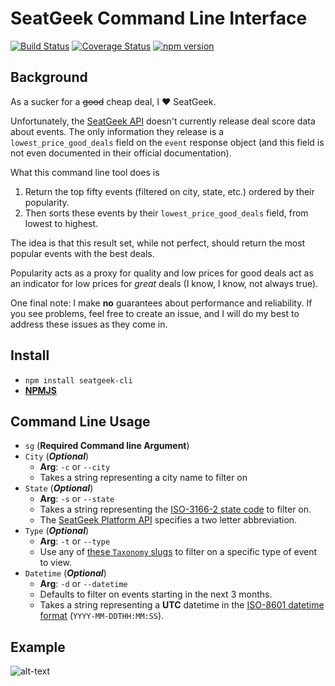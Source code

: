 # SeatGeek Command Line Interface
[![Build Status](https://travis-ci.org/jaebradley/seatgeek-cli.svg?branch=add-other-options)](https://travis-ci.org/jaebradley/seatgeek-cli)
[![Coverage Status](https://coveralls.io/repos/github/jaebradley/seatgeek-cli/badge.svg?branch=master)](https://coveralls.io/github/jaebradley/seatgeek-cli?branch=master)
[![npm version](https://badge.fury.io/js/seatgeek-cli.svg)](https://badge.fury.io/js/seatgeek-cli)

## Background
As a sucker for a ~~good~~ cheap deal, I ♥️ SeatGeek. 

Unfortunately, the [SeatGeek API](http://platform.seatgeek.com/) doesn't currently release deal score data about events. The only information they release is a `lowest_price_good_deals` field on the `event` response object (and this field is not even documented in their official documentation).

What this command line tool does is 

1. Return the top fifty events (filtered on city, state, etc.) ordered by their popularity.
2. Then sorts these events by their `lowest_price_good_deals` field, from lowest to highest.

The idea is that this result set, while not perfect, should return the most popular events with the best deals.

Popularity acts as a proxy for quality and low prices for good deals act as an indicator for low prices for _great_ deals (I know, I know, not always true).

One final note: I make __no__ guarantees about performance and reliability. If you see problems, feel free to create an issue, and I will do my best to address these issues as they come in.

## Install
* `npm install seatgeek-cli`
* [**NPMJS**](https://www.npmjs.com/package/seatgeek-cli)

## Command Line Usage
* `sg` (**Required Command line Argument**)
* `City` (**_Optional_**)
  * **Arg**: `-c` or `--city`
  * Takes a string representing a city name to filter on
* `State` (**_Optional_**)
  * **Arg**: `-s` or `--state`
  * Takes a string representing the [ISO-3166-2 state code](https://en.wikipedia.org/wiki/ISO_3166-2:US) to filter on.
  * The [SeatGeek Platform API](http://platform.seatgeek.com/) specifies a two letter abbreviation.
* `Type` (**_Optional_**)
  * **Arg**: `-t` or `--type`
  *  Use any of [these `Taxonomy` slugs](https://github.com/jaebradley/seatgeek-client/blob/master/src/data/Taxonomy.js) to filter on a specific type of event to view.
* `Datetime` (**_Optional_**)
  * **Arg**: `-d` or `--datetime`
  * Defaults to filter on events starting in the next 3 months.
  * Takes a string representing a __UTC__ datetime in the [ISO-8601 datetime format](https://en.wikipedia.org/wiki/ISO_8601) (`YYYY-MM-DDTHH:MM:SS`).

## Example
![alt-text](http://i.imgur.com/YTpXOv6.png)
